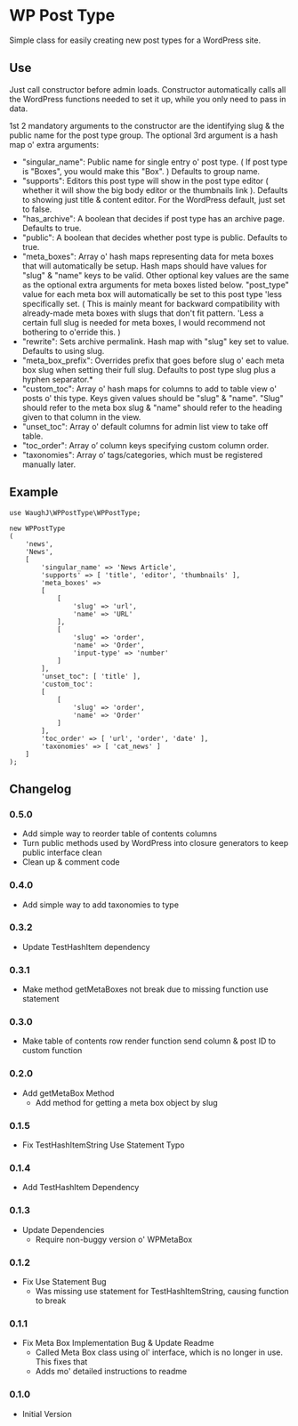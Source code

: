 WP Post Type
=========================

Simple class for easily creating new post types for a WordPress site.

## Use

Just call constructor before admin loads. Constructor automatically calls all the WordPress functions needed to set it up, while you only need to pass in data.

1st 2 mandatory arguments to the constructor are the identifying slug & the public name for the post type group. The optional 3rd argument is a hash map o' extra arguments:

* "singular_name": Public name for single entry o' post type. ( If post type is "Boxes", you would make this "Box". ) Defaults to group name.
* "supports": Editors this post type will show in the post type editor ( whether it will show the big body editor or the thumbnails link ). Defaults to showing just title & content editor. For the WordPress default, just set to false.
* "has_archive": A boolean that decides if post type has an archive page. Defaults to true.
* "public": A boolean that decides whether post type is public. Defaults to true.
* "meta_boxes": Array o' hash maps representing data for meta boxes that will automatically be setup. Hash maps should have values for "slug" & "name" keys to be valid. Other optional key values are the same as the optional extra arguments for meta boxes listed below. "post_type" value for each meta box will automatically be set to this post type 'less specifically set. ( This is mainly meant for backward compatibility with already-made meta boxes with slugs that don't fit pattern. 'Less a certain full slug is needed for meta boxes, I would recommend not bothering to o'erride this. )
* "rewrite": Sets archive permalink. Hash map with "slug" key set to value. Defaults to using slug.
* "meta_box_prefix": Overrides prefix that goes before slug o' each meta box slug when setting their full slug. Defaults to post type slug plus a hyphen separator.*
* "custom_toc": Array o' hash maps for columns to add to table view o' posts o' this type. Keys given values should be "slug" & "name". "Slug" should refer to the meta box slug & "name" should refer to the heading given to that column in the view.
* "unset_toc": Array o' default columns for admin list view to take off table.
* "toc_order": Array o’ column keys specifying custom column order.
* "taxonomies": Array o’ tags/categories, which must be registered manually later.

## Example

	use WaughJ\WPPostType\WPPostType;

	new WPPostType
	(
		'news',
		'News',
		[
			'singular_name' => 'News Article',
			'supports' => [ 'title', 'editor', 'thumbnails' ],
			'meta_boxes' =>
			[
				[
					'slug' => 'url',
					'name' => 'URL'
				],
				[
					'slug' => 'order',
					'name' => 'Order',
					'input-type' => 'number'
				]
			],
			'unset_toc": [ 'title' ],
			'custom_toc':
			[
				[
					'slug' => 'order',
					'name' => 'Order'
				]
			],
			'toc_order' => [ 'url', 'order', 'date' ],
			'taxonomies' => [ 'cat_news' ]
		]
	);

## Changelog

### 0.5.0
* Add simple way to reorder table of contents columns
* Turn public methods used by WordPress into closure generators to keep public interface clean
* Clean up & comment code

### 0.4.0
* Add simple way to add taxonomies to type

### 0.3.2
* Update TestHashItem dependency

### 0.3.1
* Make method getMetaBoxes not break due to missing function use statement

### 0.3.0
* Make table of contents row render function send column & post ID to custom function

### 0.2.0
* Add getMetaBox Method
	* Add method for getting a meta box object by slug

### 0.1.5
* Fix TestHashItemString Use Statement Typo

### 0.1.4
* Add TestHashItem Dependency

### 0.1.3
* Update Dependencies
	* Require non-buggy version o' WPMetaBox

### 0.1.2
* Fix Use Statement Bug
	* Was missing use statement for TestHashItemString, causing function to break

### 0.1.1
* Fix Meta Box Implementation Bug & Update Readme
	* Called Meta Box class using ol' interface, which is no longer in use. This fixes that
	* Adds mo' detailed instructions to readme

### 0.1.0
* Initial Version
